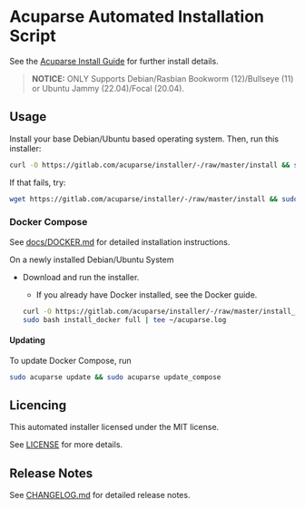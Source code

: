 # Acuparse Automated Installation Script

See the [Acuparse Install Guide](https://docs.acuparse.com/INSTALL) for further install details.

> **NOTICE:** ONLY Supports Debian/Rasbian Bookworm (12)/Bullseye (11) or Ubuntu Jammy (22.04)/Focal (20.04).

## Usage

Install your base Debian/Ubuntu based operating system. Then, run this installer:

```bash
curl -O https://gitlab.com/acuparse/installer/-/raw/master/install && sudo bash install | tee ~/acuparse.log
```

If that fails, try:

```bash
wget https://gitlab.com/acuparse/installer/-/raw/master/install && sudo bash install | tee ~/acuparse.log
```

### Docker Compose

See [docs/DOCKER.md](https://docs.acuparse.com/DOCKER) for detailed installation instructions.

On a newly installed Debian/Ubuntu System

- Download and run the installer.
    - If you already have Docker installed, see the Docker guide.

    ```bash
    curl -O https://gitlab.com/acuparse/installer/-/raw/master/install_docker && \
    sudo bash install_docker full | tee ~/acuparse.log
    ```

#### Updating

To update Docker Compose, run

```bash
sudo acuparse update && sudo acuparse update_compose
```

## Licencing

This automated installer licensed under the MIT license.

See [LICENSE](LICENSE) for more details.

## Release Notes

See [CHANGELOG.md](CHANGELOG.md) for detailed release notes.
